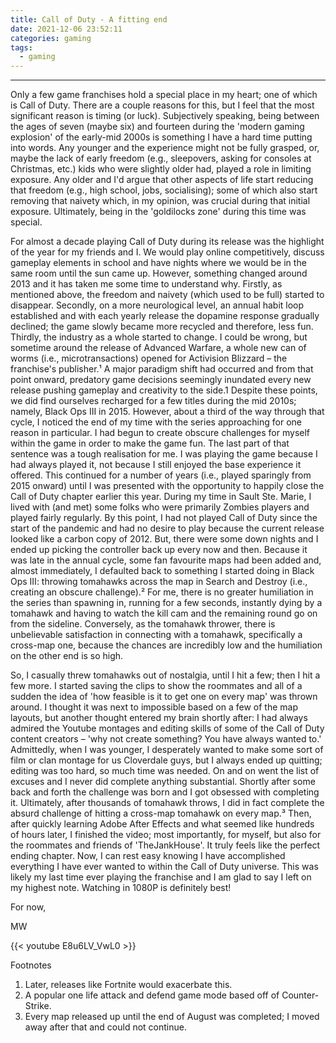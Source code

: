 ```yaml
---
title: Call of Duty - A fitting end
date: 2021-12-06 23:52:11
categories: gaming
tags:
  - gaming
---
```


---

Only a few game franchises hold a special place in my heart; one of which is Call of Duty. There are a couple reasons for this, but I feel that the most significant reason is timing (or luck). Subjectively speaking, being between the ages of seven (maybe six) and fourteen during the 'modern gaming explosion' of the early-mid 2000s is something I have a hard time putting into words. Any younger and the experience might not be fully grasped, or, maybe the lack of early freedom (e.g., sleepovers, asking for consoles at Christmas, etc.) kids who were slightly older had, played a role in limiting exposure. Any older and I'd argue that other aspects of life start reducing that freedom (e.g., high school, jobs, socialising); some of which also start removing that naivety which, in my opinion, was crucial during that initial exposure. Ultimately, being in the 'goldilocks zone' during this time was special.

For almost a decade playing Call of Duty during its release was the highlight of the year for my friends and I. We would play online competitively, discuss gameplay elements in school and have nights where we would be in the same room until the sun came up. However, something changed around 2013 and it has taken me some time to understand why. Firstly, as mentioned above, the freedom and naivety (which used to be full) started to disappear. Secondly, on a more neurological level, an annual habit loop established and with each yearly release the dopamine response gradually declined; the game slowly became more recycled and therefore, less fun. Thirdly, the industry as a whole started to change. I could be wrong, but sometime around the release of Advanced Warfare, a whole new can of worms (i.e., microtransactions) opened for Activision Blizzard – the franchise's publisher.¹ A major paradigm shift had occurred and from that point onward, predatory game decisions seemingly inundated every new release pushing gameplay and creativity to the side.1 Despite these points, we did find ourselves recharged for a few titles during the mid 2010s; namely, Black Ops III in 2015. However, about a third of the way through that cycle, I noticed the end of my time with the series approaching for one reason in particular. I had begun to create obscure challenges for myself within the game in order to make the game fun. The last part of that sentence was a tough realisation for me. I was playing the game because I had always played it, not because I still enjoyed the base experience it offered. This continued for a number of years (i.e., played sparingly from 2015 onward) until I was presented with the opportunity to happily close the Call of Duty chapter earlier this year. During my time in Sault Ste. Marie, I lived with (and met) some folks who were primarily Zombies players and played fairly regularly. By this point, I had not played Call of Duty since the start of the pandemic and had no desire to play because the current release looked like a carbon copy of 2012. But, there were some down nights and I ended up picking the controller back up every now and then. Because it was late in the annual cycle, some fan favourite maps had been added and, almost immediately, I defaulted back to something I started doing in Black Ops III: throwing tomahawks across the map in Search and Destroy (i.e., creating an obscure challenge).² For me, there is no greater humiliation in the series than spawning in, running for a few seconds, instantly dying by a tomahawk and having to watch the kill cam and the remaining round go on from the sideline. Conversely, as the tomahawk thrower, there is unbelievable satisfaction in connecting with a tomahawk, specifically a cross-map one, because the chances are incredibly low and the humiliation on the other end is so high. 

So, I casually threw tomahawks out of nostalgia, until I hit a few; then I hit a few more. I started saving the clips to show the roommates and all of a sudden the idea of 'how feasible is it to get one on every map' was thrown around. I thought it was next to impossible based on a few of the map layouts, but another thought entered my brain shortly after: I had always admired the Youtube montages and editing skills of some of the Call of Duty content creators – 'why not create something? You have always wanted to.' Admittedly, when I was younger, I desperately wanted to make some sort of film or clan montage for us Cloverdale guys, but I always ended up quitting; editing was too hard, so much time was needed. On and on went the list of excuses and I never did complete anything substantial. Shortly after some back and forth the challenge was born and I got obsessed with completing it. Ultimately, after thousands of tomahawk throws, I did in fact complete the absurd challenge of hitting a cross-map tomahawk on every map.³ Then, after quickly learning Adobe After Effects and what seemed like hundreds of hours later, I finished the video; most importantly, for myself, but also for the roommates and friends of 'TheJankHouse'. It truly feels like the perfect ending chapter. Now, I can rest easy knowing I have accomplished everything I have ever wanted to within the Call of Duty universe. This was likely my last time ever playing the franchise and I am glad to say I left on my highest note. Watching in 1080P is definitely best!

For now,

MW

{{< youtube E8u6LV_VwL0 >}}

Footnotes

1. Later, releases like Fortnite would exacerbate this.
2. A popular one life attack and defend game mode based off of Counter-Strike.
3. Every map released up until the end of August was completed; I moved away after that and could not continue.
